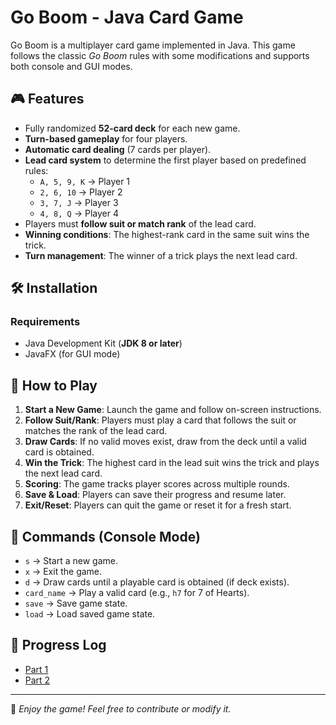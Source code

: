 # Go Boom - Java Card Game

Go Boom is a multiplayer card game implemented in Java. This game follows the classic *Go Boom* rules with some modifications and supports both console and GUI modes.

## 🎮 Features
- Fully randomized **52-card deck** for each new game.
- **Turn-based gameplay** for four players.
- **Automatic card dealing** (7 cards per player).
- **Lead card system** to determine the first player based on predefined rules:
  - `A, 5, 9, K` → Player 1
  - `2, 6, 10` → Player 2
  - `3, 7, J` → Player 3
  - `4, 8, Q` → Player 4
- Players must **follow suit or match rank** of the lead card.
- **Winning conditions**: The highest-rank card in the same suit wins the trick.
- **Turn management**: The winner of a trick plays the next lead card.

## 🛠️ Installation
### **Requirements**
- Java Development Kit (**JDK 8 or later**)
- JavaFX (for GUI mode)

## 🎲 How to Play
1. **Start a New Game**: Launch the game and follow on-screen instructions.
2. **Follow Suit/Rank**: Players must play a card that follows the suit or matches the rank of the lead card.
3. **Draw Cards**: If no valid moves exist, draw from the deck until a valid card is obtained.
4. **Win the Trick**: The highest card in the lead suit wins the trick and plays the next lead card.
5. **Scoring**: The game tracks player scores across multiple rounds.
6. **Save & Load**: Players can save their progress and resume later.
7. **Exit/Reset**: Players can quit the game or reset it for a fresh start.

## 📜 Commands (Console Mode)
- `s` → Start a new game.
- `x` → Exit the game.
- `d` → Draw cards until a playable card is obtained (if deck exists).
- `card_name` → Play a valid card (e.g., `h7` for 7 of Hearts).
- `save` → Save game state.
- `load` → Load saved game state.

## 📌 Progress Log
- [Part 1](PART1.md)
- [Part 2](PART2.md)

---
🚀 *Enjoy the game! Feel free to contribute or modify it.*

